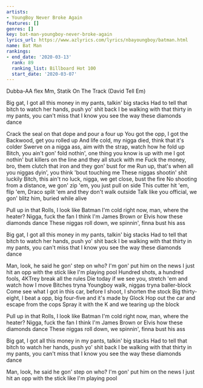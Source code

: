 ```yaml
---
artists:
- YoungBoy Never Broke Again
features: []
genres: []
key: bat-man-youngboy-never-broke-again
lyrics_url: https://www.azlyrics.com/lyrics/nbayoungboy/batman.html
name: Bat Man
rankings:
- end_date: '2020-03-13'
  rank: 89
  ranking_list: Billboard Hot 100
  start_date: '2020-03-07'
---
```


Dubba-AA flex
Mm, Statik On The Track (David Tell Em)

Big gat, I got all this money in my pants, talkin' big stacks
Had to tell that bitch to watch her hands, push yo' shit back
I be walking with that thirty in my pants, you can't miss that
I know you see the way these diamonds dance

Crack the seal on that dope and pour a four up
You got the opp, I got the Backwood, get you rolled up
And life cold, my nigga died, think that it's colder
Swerve on a nigga ass, aim with the strap, watch how he fold up
Bitch, you ain't gon' fold nothin', one thing you know is up with me
I got nothin' but killers on the line and they all stuck with me
Fuck the money, bro, them clutch that iron and they gon' bust for me
Run up, that's when all you niggas dyin', you think 'bout touching me
These niggas shootin' shit luckily
Bitch, this ain't no luck, nigga, we get close, bust the fire
No shooting from a distance, we gon' zip 'em, you just pull on side
This cutter hit 'em, flip 'em, Draco split 'em and they don't walk outside
Talk like you official, we gon' blitz him, buried while alive

Pull up in that Rolls, I look like Batman
I'm cold right now, man, where the heater? Nigga, fuck the fan
I think I'm James Brown or Elvis how these diamonds dance
These niggas roll down, we spinnin', finna bust his ass

Big gat, I got all this money in my pants, talkin' big stacks
Had to tell that bitch to watch her hands, push yo' shit back
I be walking with that thirty in my pants, you can't miss that
I know you see the way these diamonds dance

Man, look, he said he gon' step on who? I'm gon' put him on the news
I just hit an opp with the stick like I'm playing pool
Hundred shots, a hundred fools, 4KTrey break all the rules
Die today if we see you, stretch 'em and watch how I move
Bitches tryna Youngboy walk, niggas tryna baller-block
Come see what I got in this car, before I shoot, I shorten the stock
Big thirty-eight, I beat a opp, big four-five and it's made by Glock
Hop out the car and escape from the cops
Spray it with the K and we tearing up the block

Pull up in that Rolls, I look like Batman
I'm cold right now, man, where the heater? Nigga, fuck the fan
I think I'm James Brown or Elvis how these diamonds dance
These niggas roll down, we spinnin', finna bust his ass

Big gat, I got all this money in my pants, talkin' big stacks
Had to tell that bitch to watch her hands, push yo' shit back
I be walking with that thirty in my pants, you can't miss that
I know you see the way these diamonds dance

Man, look, he said he gon' step on who? I'm gon' put him on the news
I just hit an opp with the stick like I'm playing pool



